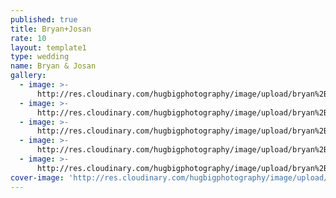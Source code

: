 ```yaml
---
published: true
title: Bryan+Josan
rate: 10
layout: template1
type: wedding
name: Bryan & Josan
gallery:
  - image: >-
      http://res.cloudinary.com/hugbigphotography/image/upload/bryan%2Bjosan/2.jpg
  - image: >-
      http://res.cloudinary.com/hugbigphotography/image/upload/bryan%2Bjosan/3.jpg
  - image: >-
      http://res.cloudinary.com/hugbigphotography/image/upload/bryan%2Bjosan/4.jpg
  - image: >-
      http://res.cloudinary.com/hugbigphotography/image/upload/bryan%2Bjosan/5.jpg
  - image: >-
      http://res.cloudinary.com/hugbigphotography/image/upload/bryan%2Bjosan/6.jpg
cover-image: 'http://res.cloudinary.com/hugbigphotography/image/upload/bryan%2Bjosan/1.jpg'
---
```

